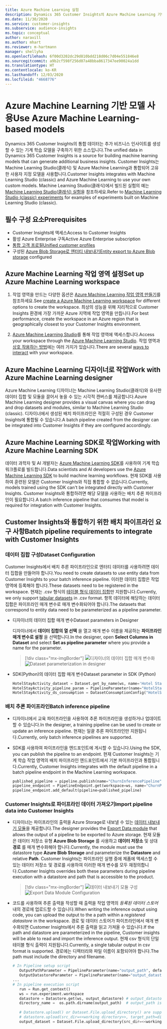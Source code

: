 ```yaml
---
title: Azure Machine Learning 실험
description: Dynamics 365 Customer Insights의 Azure Machine Learning 기반 모델을 사용합니다.
ms.date: 11/30/2020
ms.service: customer-insights
ms.subservice: audience-insights
ms.topic: conceptual
author: naravill
ms.author: mhart
ms.reviewer: m-hartmann
manager: shellyha
ms.openlocfilehash: 6f00d3202dc29d810bdd218d06c7d04e551846e8
ms.sourcegitcommit: a9b2cf598f256d07a48bba8617347ee90024a1dd
ms.translationtype: HT
ms.contentlocale: ko-KR
ms.lasthandoff: 12/03/2020
ms.locfileid: "4668776"
---
```

# <a name="use-azure-machine-learning-based-models"></a><span data-ttu-id="70af9-103">Azure Machine Learning 기반 모델 사용</span><span class="sxs-lookup"><span data-stu-id="70af9-103">Use Azure Machine Learning-based models</span></span>

<span data-ttu-id="70af9-104">Dynamics 365 Customer Insights의 통합 데이터는 추가 비즈니스 인사이트를 생성할 수 있는 기계 학습 모델을 구축하기 위한 소스입니다.</span><span class="sxs-lookup"><span data-stu-id="70af9-104">The unified data in Dynamics 365 Customer Insights is a source for building machine learning models that can generate additional business insights.</span></span> <span data-ttu-id="70af9-105">Customer Insights는 Machine Learning Studio(클래식) 및 Azure Machine Learning과 통합되어 고유한 사용자 지정 모델을 사용합니다.</span><span class="sxs-lookup"><span data-stu-id="70af9-105">Customer Insights integrates with Machine Learning Studio (classic) and Azure Machine Learning to use your own custom models.</span></span> <span data-ttu-id="70af9-106">Machine Learning Studio(클래식)에서 빌드된 실험의 예는 [Machine Learning Studio(클래식) 실험](machine-learning-studio-experiments.md)을 참조하세요.</span><span class="sxs-lookup"><span data-stu-id="70af9-106">Refer to [Machine Learning Studio (classic) experiments](machine-learning-studio-experiments.md) for examples of experiments built on Machine Learning Studio (classic).</span></span> 

## <a name="prerequisites"></a><span data-ttu-id="70af9-107">필수 구성 요소</span><span class="sxs-lookup"><span data-stu-id="70af9-107">Prerequisites</span></span>

- <span data-ttu-id="70af9-108">Customer Insights에 액세스</span><span class="sxs-lookup"><span data-stu-id="70af9-108">Access to Customer Insights</span></span>
- <span data-ttu-id="70af9-109">활성 Azure Enterprise 구독</span><span class="sxs-lookup"><span data-stu-id="70af9-109">Active Azure Enterprise subscription</span></span>
- [<span data-ttu-id="70af9-110">통합 고객 프로필</span><span class="sxs-lookup"><span data-stu-id="70af9-110">Unified customer profiles</span></span>](data-unification.md)
- <span data-ttu-id="70af9-111">구성된 [Azure Blob Storage로 엔터티 내보내기](export-azure-blob-storage.md)</span><span class="sxs-lookup"><span data-stu-id="70af9-111">[Entity export to Azure Blob storage](export-azure-blob-storage.md) configured</span></span>

## <a name="set-up-azure-machine-learning-workspace"></a><span data-ttu-id="70af9-112">Azure Machine Learning 작업 영역 설정</span><span class="sxs-lookup"><span data-stu-id="70af9-112">Set up Azure Machine Learning workspace</span></span>

1. <span data-ttu-id="70af9-113">작업 영역을 만드는 다양한 옵션은 [Azure Machine Learning 작업 영역 만들기](https://docs.microsoft.com/azure/machine-learning/concept-workspace#-create-a-workspace)를 참조하세요.</span><span class="sxs-lookup"><span data-stu-id="70af9-113">See [create a Azure Machine Learning workspace](https://docs.microsoft.com/azure/machine-learning/concept-workspace#-create-a-workspace) for different options to create the workspace.</span></span> <span data-ttu-id="70af9-114">최상의 성능을 위해 지리적으로 Customer Insights 환경에 가장 가까운 Azure 지역에 작업 영역을 만듭니다.</span><span class="sxs-lookup"><span data-stu-id="70af9-114">For best performance, create the workspace in an Azure region that is geographically closest to your Customer Insights environment.</span></span>

1. <span data-ttu-id="70af9-115">[Azure Machine Learning Studio](https://ml.azure.com/)를 통해 작업 영역에 액세스합니다.</span><span class="sxs-lookup"><span data-stu-id="70af9-115">Access your workspace through the [Azure Machine Learning Studio](https://ml.azure.com/).</span></span> <span data-ttu-id="70af9-116">작업 영역과 [상호 작용하는 방법](https://docs.microsoft.com/azure/machine-learning/concept-workspace#tools-for-workspace-interaction)에는 여러 가지가 있습니다.</span><span class="sxs-lookup"><span data-stu-id="70af9-116">There are several [ways to interact](https://docs.microsoft.com/azure/machine-learning/concept-workspace#tools-for-workspace-interaction) with your workspace.</span></span>

## <a name="work-with-azure-machine-learning-designer"></a><span data-ttu-id="70af9-117">Azure Machine Learning 디자이너로 작업</span><span class="sxs-lookup"><span data-stu-id="70af9-117">Work with Azure Machine Learning designer</span></span>

<span data-ttu-id="70af9-118">Azure Machine Learning 디자이너는 Machine Learning Studio(클래식)와 유사한 데이터 집합 및 모듈을 끌어서 놓을 수 있는 시각적 캔버스를 제공합니다.</span><span class="sxs-lookup"><span data-stu-id="70af9-118">Azure Machine Learning designer provides a visual canvas where you can drag and drop datasets and modules, similar to Machine Learning Studio (classic).</span></span> <span data-ttu-id="70af9-119">디자이너에서 생성된 배치 파이프라인은 적절히 구성된 경우 Customer Insights에 통합될 수 있습니다.</span><span class="sxs-lookup"><span data-stu-id="70af9-119">A batch pipeline created from the designer can be integrated into Customer Insights if they are configured accordingly.</span></span> 
   
## <a name="working-with-azure-machine-learning-sdk"></a><span data-ttu-id="70af9-120">Azure Machine Learning SDK로 작업</span><span class="sxs-lookup"><span data-stu-id="70af9-120">Working with Azure Machine Learning SDK</span></span>

<span data-ttu-id="70af9-121">데이터 과학자 및 AI 개발자는 [Azure Machine Learning SDK](https://docs.microsoft.com/python/api/overview/azure/ml/?view=azure-ml-py&preserve-view=true)를 사용하여 기계 학습 워크플로를 빌드합니다.</span><span class="sxs-lookup"><span data-stu-id="70af9-121">Data scientists and AI developers use the [Azure Machine Learning SDK](https://docs.microsoft.com/python/api/overview/azure/ml/?view=azure-ml-py&preserve-view=true) to build machine learning workflows.</span></span> <span data-ttu-id="70af9-122">현재 SDK를 사용하여 훈련된 모델은 Customer Insights와 직접 통합할 수 없습니다.</span><span class="sxs-lookup"><span data-stu-id="70af9-122">Currently, models trained using the SDK can't be integrated directly with Customer Insights.</span></span> <span data-ttu-id="70af9-123">Customer Insights와 통합하려면 해당 모델을 사용하는 배치 추론 파이프라인이 필요합니다.</span><span class="sxs-lookup"><span data-stu-id="70af9-123">A batch inference pipeline that consumes that model is required for integration with Customer Insights.</span></span>

## <a name="batch-pipeline-requirements-to-integrate-with-customer-insights"></a><span data-ttu-id="70af9-124">Customer Insights와 통합하기 위한 배치 파이프라인 요구 사항</span><span class="sxs-lookup"><span data-stu-id="70af9-124">Batch pipeline requirements to integrate with Customer Insights</span></span>

### <a name="dataset-configuration"></a><span data-ttu-id="70af9-125">데이터 집합 구성</span><span class="sxs-lookup"><span data-stu-id="70af9-125">Dataset Configuration</span></span>

<span data-ttu-id="70af9-126">Customer Insights에서 배치 추론 파이프라인으로 엔터티 데이터를 사용하려면 데이터 집합을 만들어야 합니다.</span><span class="sxs-lookup"><span data-stu-id="70af9-126">You need to create datasets to use entity data from Customer Insights to your batch inference pipeline.</span></span> <span data-ttu-id="70af9-127">이러한 데이터 집합은 작업 영역에 등록해야 합니다.</span><span class="sxs-lookup"><span data-stu-id="70af9-127">These datasets need to be registered in the workspace.</span></span> <span data-ttu-id="70af9-128">현재는 .csv 형식의 [테이블 형식 데이터 집합](https://docs.microsoft.com/azure/machine-learning/how-to-create-register-datasets#tabulardataset)만 지원합니다.</span><span class="sxs-lookup"><span data-stu-id="70af9-128">Currently, we only support [tabular datasets](https://docs.microsoft.com/azure/machine-learning/how-to-create-register-datasets#tabulardataset) in .csv format.</span></span> <span data-ttu-id="70af9-129">항목 데이터에 해당하는 데이터 집합은 파이프라인 매개 변수로 매개 변수화되어야 합니다.</span><span class="sxs-lookup"><span data-stu-id="70af9-129">The datasets that correspond to entity data need to be parameterized as a pipeline parameter.</span></span>
   
* <span data-ttu-id="70af9-130">디자이너의 데이터 집합 매개 변수</span><span class="sxs-lookup"><span data-stu-id="70af9-130">Dataset parameters in Designer</span></span>
   
     <span data-ttu-id="70af9-131">디자이너에서 **데이터 집합의 열 선택** 을 열고 매개 변수 이름을 제공하는 **파이프라인 매개 변수로 설정** 을 선택합니다.</span><span class="sxs-lookup"><span data-stu-id="70af9-131">In the designer, open **Select Columns in Dataset** and select **Set as pipeline parameter** where you provide a name for the parameter.</span></span>

     > [!div class="mx-imgBorder"]
     > <span data-ttu-id="70af9-132">![디자이너의 데이터 집합 매개 변수화](media/intelligence-designer-dataset-parameters.png "디자이너의 데이터 집합 매개 변수화")</span><span class="sxs-lookup"><span data-stu-id="70af9-132">![Dataset parameterization in designer](media/intelligence-designer-dataset-parameters.png "Dataset parameterization in designer")</span></span>
   
* <span data-ttu-id="70af9-133">SDK(Python)의 데이터 집합 매개 변수</span><span class="sxs-lookup"><span data-stu-id="70af9-133">Dataset parameter in SDK (Python)</span></span>
   
   ```python
   HotelStayActivity_dataset = Dataset.get_by_name(ws, name='Hotel Stay Activity Data')
   HotelStayActivity_pipeline_param = PipelineParameter(name="HotelStayActivity_pipeline_param", default_value=HotelStayActivity_dataset)
   HotelStayActivity_ds_consumption = DatasetConsumptionConfig("HotelStayActivity_dataset", HotelStayActivity_pipeline_param)
   ```

### <a name="batch-inference-pipeline"></a><span data-ttu-id="70af9-134">배치 추론 파이프라인</span><span class="sxs-lookup"><span data-stu-id="70af9-134">Batch inference pipeline</span></span>
  
* <span data-ttu-id="70af9-135">디자이너에서 교육 파이프라인을 사용하여 추론 파이프라인을 생성하거나 업데이트할 수 있습니다.</span><span class="sxs-lookup"><span data-stu-id="70af9-135">In the designer, a training pipeline can be used to create or update an inference pipeline.</span></span> <span data-ttu-id="70af9-136">현재는 일괄 추론 파이프라인만 지원됩니다.</span><span class="sxs-lookup"><span data-stu-id="70af9-136">Currently, only batch inference pipelines are supported.</span></span>

* <span data-ttu-id="70af9-137">SDK를 사용하여 파이프라인을 엔드포인트에 게시할 수 있습니다.</span><span class="sxs-lookup"><span data-stu-id="70af9-137">Using the SDK, you can publish the pipeline to an endpoint.</span></span> <span data-ttu-id="70af9-138">현재 Customer Insights는 기계 학습 작업 영역의 배치 파이프라인 엔드포인트에서 기본 파이프라인과 통합됩니다.</span><span class="sxs-lookup"><span data-stu-id="70af9-138">Currently, Customer Insights integrates with the default pipeline in a batch pipeline endpoint in the Machine Learning workspace.</span></span>
   
   ```python
   published_pipeline = pipeline.publish(name="ChurnInferencePipeline", description="Published Churn Inference pipeline")
   pipeline_endpoint = PipelineEndpoint.get(workspace=ws, name="ChurnPipelineEndpoint") 
   pipeline_endpoint.add_default(pipeline=published_pipeline)
   ```

### <a name="import-pipeline-data-into-customer-insights"></a><span data-ttu-id="70af9-139">Customer Insights로 파이프라인 데이터 가져오기</span><span class="sxs-lookup"><span data-stu-id="70af9-139">Import pipeline data into Customer Insights</span></span>

* <span data-ttu-id="70af9-140">디자이너는 파이프라인의 출력을 Azure Storage로 내보낼 수 있는 [데이터 내보내기 모듈](https://docs.microsoft.com/azure/machine-learning/algorithm-module-reference/export-data)을 제공합니다.</span><span class="sxs-lookup"><span data-stu-id="70af9-140">The designer provides the [Export Data module](https://docs.microsoft.com/azure/machine-learning/algorithm-module-reference/export-data) that allows the output of a pipeline to be exported to Azure storage.</span></span> <span data-ttu-id="70af9-141">현재 모듈은 데이터 저장소 유형 **Azure Blob Storage** 를 사용하고 **데이터 저장소** 및 상대 **경로** 를 매개 변수화해야 합니다.</span><span class="sxs-lookup"><span data-stu-id="70af9-141">Currently, the module must use the datastore type **Azure Blob Storage** and parameterize the **Datastore** and relative **Path**.</span></span> <span data-ttu-id="70af9-142">Customer Insights는 파이프라인 실행 중에 제품에 액세스할 수 있는 데이터 저장소 및 경로를 사용하여 이러한 매개 변수를 모두 재정의합니다.</span><span class="sxs-lookup"><span data-stu-id="70af9-142">Customer Insights overrides both these parameters during pipeline execution with a datastore and path that is accessible to the product.</span></span>
   > [!div class="mx-imgBorder"]
   > <span data-ttu-id="70af9-143">![데이터 내보내기 모듈 구성](media/intelligence-designer-importdata.png "데이터 내보내기 모듈 구성")</span><span class="sxs-lookup"><span data-stu-id="70af9-143">![Export Data Module Configuration](media/intelligence-designer-importdata.png "Export Data Module Configuration")</span></span>
   
* <span data-ttu-id="70af9-144">코드를 사용하여 추론 출력을 작성할 때 출력을 작업 영역의 *등록된 데이터 스토어* 내의 경로에 업로드할 수 있습니다.</span><span class="sxs-lookup"><span data-stu-id="70af9-144">When writing the inference output using code, you can upload the output to the a path within a *registered datastore* in the workspace.</span></span> <span data-ttu-id="70af9-145">경로 및 데이터 스토어가 파이프라인에서 매개 변수화되면 Customer Insights에서 추론 출력을 읽고 가져올 수 있습니다.</span><span class="sxs-lookup"><span data-stu-id="70af9-145">If the path and datastore are parameterized in the pipeline, Customer insights will be able to read and import the inference output.</span></span> <span data-ttu-id="70af9-146">현재 csv 형식의 단일 테이블 형식 출력이 지원됩니다.</span><span class="sxs-lookup"><span data-stu-id="70af9-146">Currently, a single tabular output in csv format is supported.</span></span> <span data-ttu-id="70af9-147">경로에는 디렉터리와 파일 이름이 포함되어야 합니다.</span><span class="sxs-lookup"><span data-stu-id="70af9-147">The path must include the directory and filename.</span></span>

   ```python
   # In Pipeline setup script
      OutputPathParameter = PipelineParameter(name="output_path", default_value="HotelChurnOutput/HotelChurnOutput.csv")
      OutputDatastoreParameter = PipelineParameter(name="output_datastore", default_value="workspaceblobstore")
   ...
   # In pipeline execution script
      run = Run.get_context()
      ws = run.experiment.workspace
      datastore = Datastore.get(ws, output_datastore) # output_datastore is parameterized
      directory_name =  os.path.dirname(output_path)  # output_path is parameterized.
      
      # Datastore.upload() or Dataset.File.upload_directory() are supported methods to uplaod the data
      # datastore.upload(src_dir=<<working directory>>, target_path=directory_name, overwrite=False, show_progress=True)
      output_dataset = Dataset.File.upload_directory(src_dir=<<working directory>>, target = (datastore, directory_name)) # Remove trailing "/" from directory_name
   ```
